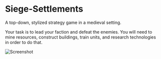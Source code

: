 # Siege-Settlements

A top-down, stylized strategy game in a medieval setting.

Your task is to lead your faction and defeat the enemies.
You will need to mine resources, construct buildings, train units, and research technologies in order to do that.

![Screenshot](https://i.imgur.com/dgb6WBW.png)
